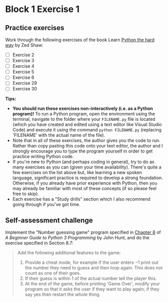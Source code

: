 ﻿# Block 1 Exercise 1

## Practice exercises

Work through the following exercises of the book Learn [Python the hard
way](pdf/Learn_Python_The_Hard_Way_3rd_Edition_V413HAV.pdf)
by Zed Shaw:

- [ ] Exercise 2 
- [ ] Exercise 3
- [ ] Exercise 4
- [ ] Exercise 5
- [ ] Exercise 6
- [ ] Exercise 29
- [ ] Exercise 30

**Tips:**

- **You should run these exercises non-interactively (i.e. as a Python program)!** To run a Python
  program, open the environment using the terminal, navigate to the folder where your `FILENAME.py`
  file is located (which you have created and edited using a text editor like Visual Studio Code)
  and execute it using the command `python FILENAME.py` (replacing 'FILENAME' with the actual name
  of the file).
- Note that in all of these exercises, the author gives you the code to run. Rather than copy
  pasting this code onto your text editor, the author and I strongly encourage you to type the
  program yourself in order to get practice writing Python code.
- If you're new to Python (and perhaps coding in general), try to do as many exercises as you can
  (given your time availability). There's quite a few exercises on the list above but, like learning
  a new spoken language, significant practice is required to develop a strong foundation. Otherwise,
  if you already have prior experience with Python, then you may already be familiar with most of
  these concepts (if so please feel free to skip).
- Each exercise has a "Study drills" section which I also recommend going through if you've got
  time.

## Self-assessment challenge

Implement the "Number guessing game" program specified in [Chapter 8](pdf/john_hunt_ch08.pdf) of *A Beginner Guide to
Python 3 Programming* by John Hunt, and do the exercise specified in Section 8.7:

> Add the following additional features to the game:
>
> 1. Provide a cheat mode, for example if the user enters −1 print out the number they need to guess
> and then loop again. This does not count as one of their goes.
> 2. If their guess is within 1 of the actual number tell the player this.
> 3. At the end of the game, before printing 'Game Over', modify your program so that it asks the
> user if they want to play again; if they say yes then restart the whole thing.